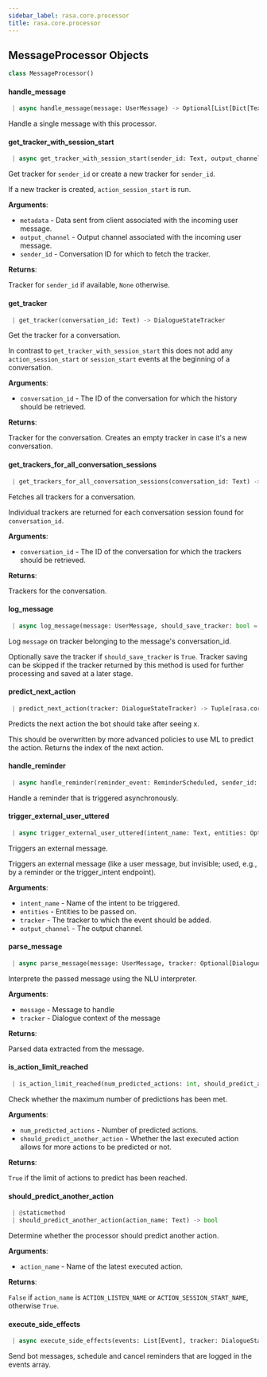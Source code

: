 ```yaml
---
sidebar_label: rasa.core.processor
title: rasa.core.processor
---
```


## MessageProcessor Objects

```python
class MessageProcessor()
```

#### handle\_message

```python
 | async handle_message(message: UserMessage) -> Optional[List[Dict[Text, Any]]]
```

Handle a single message with this processor.

#### get\_tracker\_with\_session\_start

```python
 | async get_tracker_with_session_start(sender_id: Text, output_channel: Optional[OutputChannel] = None, metadata: Optional[Dict] = None) -> DialogueStateTracker
```

Get tracker for `sender_id` or create a new tracker for `sender_id`.

If a new tracker is created, `action_session_start` is run.

**Arguments**:

- `metadata` - Data sent from client associated with the incoming user message.
- `output_channel` - Output channel associated with the incoming user message.
- `sender_id` - Conversation ID for which to fetch the tracker.
  

**Returns**:

  Tracker for `sender_id` if available, `None` otherwise.

#### get\_tracker

```python
 | get_tracker(conversation_id: Text) -> DialogueStateTracker
```

Get the tracker for a conversation.

In contrast to `get_tracker_with_session_start` this does not add any
`action_session_start` or `session_start` events at the beginning of a
conversation.

**Arguments**:

- `conversation_id` - The ID of the conversation for which the history should be
  retrieved.
  

**Returns**:

  Tracker for the conversation. Creates an empty tracker in case it&#x27;s a new
  conversation.

#### get\_trackers\_for\_all\_conversation\_sessions

```python
 | get_trackers_for_all_conversation_sessions(conversation_id: Text) -> List[DialogueStateTracker]
```

Fetches all trackers for a conversation.

Individual trackers are returned for each conversation session found
for `conversation_id`.

**Arguments**:

- `conversation_id` - The ID of the conversation for which the trackers should
  be retrieved.
  

**Returns**:

  Trackers for the conversation.

#### log\_message

```python
 | async log_message(message: UserMessage, should_save_tracker: bool = True) -> Optional[DialogueStateTracker]
```

Log `message` on tracker belonging to the message&#x27;s conversation_id.

Optionally save the tracker if `should_save_tracker` is `True`. Tracker saving
can be skipped if the tracker returned by this method is used for further
processing and saved at a later stage.

#### predict\_next\_action

```python
 | predict_next_action(tracker: DialogueStateTracker) -> Tuple[rasa.core.actions.action.Action, Optional[Text], float]
```

Predicts the next action the bot should take after seeing x.

This should be overwritten by more advanced policies to use
ML to predict the action. Returns the index of the next action.

#### handle\_reminder

```python
 | async handle_reminder(reminder_event: ReminderScheduled, sender_id: Text, output_channel: OutputChannel) -> None
```

Handle a reminder that is triggered asynchronously.

#### trigger\_external\_user\_uttered

```python
 | async trigger_external_user_uttered(intent_name: Text, entities: Optional[Union[List[Dict[Text, Any]], Dict[Text, Text]]], tracker: DialogueStateTracker, output_channel: OutputChannel) -> None
```

Triggers an external message.

Triggers an external message (like a user message, but invisible;
used, e.g., by a reminder or the trigger_intent endpoint).

**Arguments**:

- `intent_name` - Name of the intent to be triggered.
- `entities` - Entities to be passed on.
- `tracker` - The tracker to which the event should be added.
- `output_channel` - The output channel.

#### parse\_message

```python
 | async parse_message(message: UserMessage, tracker: Optional[DialogueStateTracker] = None) -> Dict[Text, Any]
```

Interprete the passed message using the NLU interpreter.

**Arguments**:

- `message` - Message to handle
- `tracker` - Dialogue context of the message
  

**Returns**:

  Parsed data extracted from the message.

#### is\_action\_limit\_reached

```python
 | is_action_limit_reached(num_predicted_actions: int, should_predict_another_action: bool) -> bool
```

Check whether the maximum number of predictions has been met.

**Arguments**:

- `num_predicted_actions` - Number of predicted actions.
- `should_predict_another_action` - Whether the last executed action allows
  for more actions to be predicted or not.
  

**Returns**:

  `True` if the limit of actions to predict has been reached.

#### should\_predict\_another\_action

```python
 | @staticmethod
 | should_predict_another_action(action_name: Text) -> bool
```

Determine whether the processor should predict another action.

**Arguments**:

- `action_name` - Name of the latest executed action.
  

**Returns**:

  `False` if `action_name` is `ACTION_LISTEN_NAME` or
  `ACTION_SESSION_START_NAME`, otherwise `True`.

#### execute\_side\_effects

```python
 | async execute_side_effects(events: List[Event], tracker: DialogueStateTracker, output_channel: OutputChannel) -> None
```

Send bot messages, schedule and cancel reminders that are logged
in the events array.


